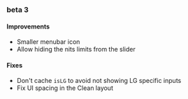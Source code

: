 ### beta 3

#### Improvements

- Smaller menubar icon
- Allow hiding the nits limits from the slider

#### Fixes

- Don't cache `isLG` to avoid not showing LG specific inputs
- Fix UI spacing in the Clean layout

